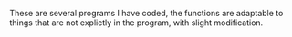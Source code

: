 These are several programs I have coded, the functions are adaptable to things that are not explictly in the program, with slight modification.
